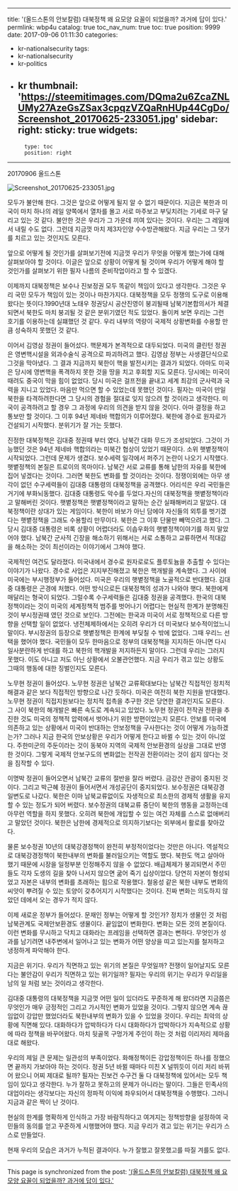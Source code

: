 
---
title: '(올드스톤의 안보칼럼) 대북정책 왜 요모양 요꼴이 되었을까? 과거에 답이 있다.'
permlink: wbp4u
catalog: true
toc_nav_num: true
toc: true
position: 9999
date: 2017-09-06 01:11:30
categories:
- kr-nationalsecurity
tags:
- kr-nationalsecurity
- kr-politics
- kr
thumbnail: 'https://steemitimages.com/DQma2u6ZcaZNLUMy27AzeGsZSax3cpqzVZQaRnHUp44CgDo/Screenshot_20170625-233051.jpg'
sidebar:
    right:
        sticky: true
widgets:
    -
        type: toc
        position: right
---


20170906 올드스톤

![Screenshot_20170625-233051.jpg](https://steemitimages.com/DQma2u6ZcaZNLUMy27AzeGsZSax3cpqzVZQaRnHUp44CgDo/Screenshot_20170625-233051.jpg)

모두가 불안해 한다. 그것은 앞으로 어떻게 될지 알 수 없기 때문이다. 지금은 북한과 미국이 마치 하나의 레일 양쪽에서 열차를 몰고 서로 마주보고 부딪치려는 기세로 마구 달리고 있는 것 같다. 불안한 것은 우리가 그 가운데 끼여 있다는 것이다. 우리는 그 레일에서 내릴 수도 없다. 그런데 지금껏 마치 제3자인양 수수방관해왔다. 지금 우리는 그 댓가를 치르고 있는 것인지도 모른다. 

앞으로 어떻게 될 것인가를 살펴보기전에 지금껏 우리가 무엇을 어떻게 했는가에 대해 살펴보아야 할 것이다. 이글은 앞으로 상황이 어떻게 될 것이며 우리가 어떻게 해야 할 것인가를 살펴보기 위한 필자 나름의 준비작업이라고 할 수 있겠다. 

이제까지 대북정책은 보수나 진보정권 모두 똑같이 책임이 있다고 생각한다. 그것은 우리 국민 모두가 책임이 있는 것이나 마찬가지다. 대북정책을 모두 정쟁의 도구로 이용해왔다는 뜻이다.1990년대 노태우 정권당시 공산진영이 붕괴될때 남북기본합의서가 체결되면서 북한도 마치 붕괴될 것 같은 분위기였던 적도 있었다. 돌이켜 보면 우리는 그런 호기를 이용하는데 실퍠했던 것 같다. 우리 내부의 역량이 국제적 상황변화를 수용할 만큼 성숙하지 못했던 것 같다. 

이어서 김영삼 정권이  들어섰다. 핵문제가 본격적으로 대두되었다. 미국의 클린턴 정권은 영변핵시설을 외과수술식 공격으로 파괴하려고 했다. 김영삼 정부는 사생결단식으로 그것을 막아냈다. 그 결과 지금까지 북한이 핵을 발전시키는 결과가 되었다. 아마도 미국은 당시에 영변핵을 폭격하지 못한 것을 땅을 치고 후회할 지도 모른다. 당시에는 미국이 때려도 중국이  막을 힘이  없었다. 당시 미국은 걸프전을 끝내고 세계 최강의 군사력과 국력을 지니고 있었다. 마음만 먹으면 할 수 있었는데 못했던 것이다. 필자는 미국이 만일 북한을 타격하려한다면 그 당시의 경험을 절대로 잊지 않으려 할 것이라고 생각한다. 미국이 공격하려고 할 경우 그 과정에 우리의 의견을 받지  않을 것이다. 아마 결정을 하고 통보만 할 것이다. 그 이후 94년 제네바 핵합의가 이루어졌다. 북한에 경수로 원자로가 건설되기 시작했다. 분위기가 잘 가는 듯했다. 


진정한 대북정책은 김대중 정권때 부터 였다. 남북간 대화 무드가 조성되었다. 그것이 가능했던 것은 94년 제네바 핵합의라는 미북간 협상이 있었기 때문이다. 소위 햇볕정책이  시작되었다. 그런데 문제가 생겼다. 보수세력 일각에서 퍼주기  논란이  나오기 시작했다.햇볕정책의 본질은 트로이의 목마이다. 남북간 서로 교류를 통해 남한의 자유를 북한에 집어 넣겠다는 것이다. 그러면 북한도 변화를 할 것이라는 것이다. 정쟁이외에는 아무 생각이 없던 수구세력들이 김대중 대통령의 대북정책을 공격했다. 어리석은 우리 국민들은 거기에 부화뇌동했다. 김대중 대통령도 악수를 두었다.자신의 대북정책을 햇볕정책이라고 말해버린 것이다. 햇볕정책은 햇볕정책이라고 말하는 순간 실패해버리고 말았다. 대북정책이란 상대가 있는 게임이다. 북한이 바보가 아닌 담에야 자신들의 외투를 벗기겠다는 햇볕정책을 그래도 수용할리 만무이다. 북한은 그 이후 단물만 빼먹으려고 했다. 그 당시  김대중 대통령은 비록 상황이 어렵더라도 이솝우화의 햇볕정책이야기를 하지 말았어야  했다. 남북간 군사적 긴장을 해소하기 위해서는 서로 소통하고 교류하면서 적대감을 해소하는 것이 최선이라는 이야기에서 그쳐야 했다.

국제적인 여건도 달라졌다. 미국내에서 경수로 원자로로도 플루토늄을 추출할 수 있다는 이야기가 나왔다. 경수로 사업은 지지부진해졌고 북한은 핵개발을 계속했다. 그 사이에 미국에는 부시행정부가 들어섰다. 미국은 우리의 햇볕정책을 노골적으로 반대했다. 김대중 대통령은 곤경에 처했다. 어떤 방식으로든 대북정책의 성과가 나와야 햇다. 북한에게 매달리는 형국이 되었다. 그럴수록 수구세력들은 김대중 정권을 공격했다. 한국의 대북정책이라는 것이 미국의 세계정책적 범주를 벗어나기 어렵다는 현실적 한계가 분명해진 것이 부시정권때 였던 것으로 보인다. 그전에는 한국과 미국이 서로 정책적으로 다른 방향을 선택할 일이 없었다. 냉전체제하에서는 오히려 우리가 더 미국보다 보수적이었느니 말이다. 
부시정권의 등장으로 햇볕정책은 한계에 부딪칠 수 밖에 없었다. 그때 우리느 선택을 했어야 했다. 국민들이 모두 한마음으로 정부의 대북정책을 지지하든 아니면 다시 일사분란하게 반대를 하고 북한의 핵개발을 저지하든지 말이다. 그런데 우리는 그러지 못했다. 이도 아니고 저도 아닌 상황에서 오불관언했다. 지금 우리가 겪고 있는 상황도 그때의 행동에 대한 징벌인지도 모른다. 

노무현 정권이 들어섰다. 노무현 정권은 남북간 교류확대보다는 남북간 직접적인 정치적 해결과 같은 보다 직접적인 방향으로 나간 듯하다. 미국은 여전히 북한 지원을 받대했다. 노무현 정권이 직접지원보다는 정치적 접촉을 추구한 것은 당연한 결과인지도 모른다. 그 사이 북한의 해개발은 빠른 속도로 계속되고 있었다. 노무현 정권이 전작권 전환을 추진한 것도 미국의 정책적 압력에서 벗어나기  위한 방편이었는지 모른다. 안보를 미국에 의존하고 있는 상황에서 미국이 반대하는 안보정책을 구사한다는 것이 어떻게 가능하겠는가? 그러나 지금 한국의 안보상황은 우리가 어떻게 한다고 바뀔 수 있는 것이 아니었다. 주한미군의 주둔이라는 것이 동북아 지역의 국제적 안보환경의 실상을 그대로 반영한 것이다. 그렇게 국제적 안보구도의 변화없는 전작권 전환이라는 것이 쉽지 않다는 것을 짐작할 수 있다. 

이명박 정권이 들어오면서 남북간 교류의 절반을 잘라 버렸다. 금강산 관광이 중지된 것이다. 그리고 박근혜 정권이 들어서면서 개성공단이 중지되었다. 보수정권은 대북강경 일변도로 나갔다. 북한은 이마 남북교류없이도 자생적으로 최소한의 경제적 생활을 유지할 수 있는 정도가 되어 버렸다. 보수정권의 대북교류 중단이 북한의 행동을 교정하는데 아무런 역할을 하지 못했다. 오히려 북한에 개입할 수 있는 여건 자체를 스스로 없애버리고 말았던 것이다. 북한은 남한에 경제적으로 의지하기보다는 외부에서 활로를 찾아갔다. 

물론 보수정권 10년의 대북강경정책이 완전히 부정적이었다는 것만은 아니다. 역설적으로 대북강경정책이 북한내부의 변화를 불러일으키는 역할도 했다. 북한도 먹고 살아아 했기 때문에 시장을 일정부분 인정해주지 않을 수 없었다. 배급체제가 붕괴되면서 주민들도 각자 도생의 길을 찾아 나서지 않으면 굶어 죽기 십상이었다. 당연히 자본이 형성되었고 자본은 내부의 변화를 초래하는 힘으로 작용했다. 철옹성 같은 북한 내부도 변화의 씨앗이 뿌려질 수 있는 토양이 갖추어지기 시작했다는 것이다. 진짜 변화는 의도하지 않았던 데에서 오는 경우가 적지 않다. 

이제 새로운 정부가 들어섰다. 문재인 정부는 어떻게 할 것인가? 정치가 생물인 것 처럼 남북관계도 국제안보환경도 생물이다. 끝임없이 변화한다. 변화는 모든 것의 본질이다. 이런 변화를 무시하고 닥치고 대화라는 프레임을 선택하면 결과는 뻔하다. 무엇인가 성과를 남기려면 내주변에서 일어나고 있는 변화가 어떤 양상을 띠고 있는지를 철저하고 냉정하게 파악해야 한다. 

지금은 위기다. 우리가 직면하고 있는 위기의 본질은 무엇일까? 전쟁이 일어날지도 모른다는 불안감이 우리가 직면하고 있는 위기일까? 필자는 우리의 위기는 우리가 우리일을 남의 일 처럼 보는 것이라고 생각한다. 

김대중 대통령의 대북정책을 지금껏 어떤 일이 있더라도 꾸준하게 해 왔더라면 지금쯤은 무엇인가 매우 긍정적인 그리고 가시적인 변화가 있었을 것이다. 그렇지 않으면 계속 끊임없이 강압만 했었더라도 북한내부의 변화가 있을 수 있었을 것이다. 우리는 최악의 상황에 직면해 있다. 대화하다가 압박하다가 다시 대화하다가 압박하다가 지속적으로 상황에 따라 정책을 바꾸어왔다. 마치 뒷골목 구멍가게  주인이 하는 것 처럼 이리저리 제마음대로 해왔다. 

우리의 제일 큰 문제는 일관성의 부족이었다. 화해정책이든 강압정책이든 하나를 정했으면 끝까지 가보아야 하는 것이다. 정권 5년 바뀔 때마다 미친 X 널뛰듯이 이리 저리 바뀌어 왔으니 어찌 제대로 될까? 필자는 진보건 수구건 둘 다 대북정책에 있어서는 모두 책임이 있다고 생각한다. 누가 잘하고 못하고의 문제가 아니라는 말이다. 그들은 민족사의 대업이라는 생각보다는 자신의 정파적 이익에 좌우되어서 대북정책을 수행했다. 그러니 지금과 같은 짝이 난 것이다. 

현실의 한계를 명확하게 인식하고 가장 바람직하다고 여겨지는 정책방향을 설정하여 국민들의 동의를 얻고 꾸준하게 시행했어야 했다. 지금 우리가 겪고 있는 위기는 우리가 스스로 만들었다. 

현재 우리의 모습은 과거가 누적된 결과이다. 누가 잘했고 잘못했고를 따질 겨를도 없다.

- - -

This page is synchronized from the post: ['(올드스톤의 안보칼럼) 대북정책 왜 요모양 요꼴이 되었을까? 과거에 답이 있다.'](https://steemit.com/@oldstone/wbp4u)

